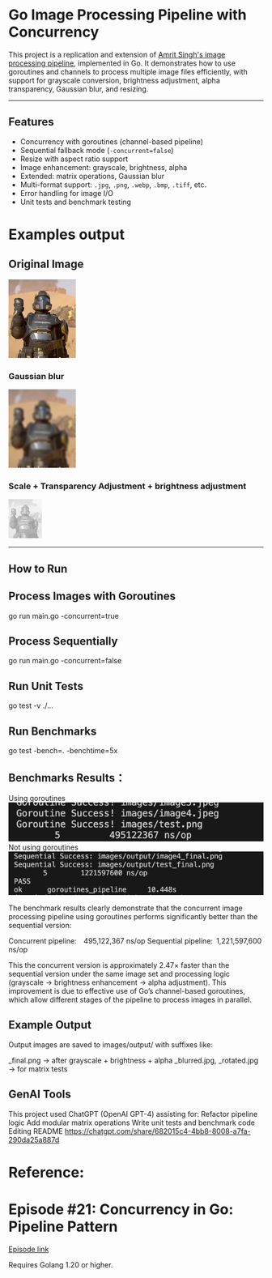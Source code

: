 # Go Image Processing Pipeline with Concurrency

This project is a replication and extension of [Amrit Singh's image processing pipeline](https://github.com/code-heim/go_21_goroutines_pipeline), implemented in Go. It demonstrates how to use goroutines and channels to process multiple image files efficiently, with support for grayscale conversion, brightness adjustment, alpha transparency, Gaussian blur, and resizing.

---

## Features

-  Concurrency with goroutines (channel-based pipeline)
-  Sequential fallback mode (`-concurrent=false`)
-  Resize with aspect ratio support
-  Image enhancement: grayscale, brightness, alpha
-  Extended: matrix operations, Gaussian blur
-  Multi-format support: `.jpg`, `.png`, `.webp`, `.bmp`, `.tiff`, etc.
-  Error handling for image I/O
-  Unit tests and benchmark testing

# Examples output
## Original Image
![Original Image](images/test.png)

### Gaussian blur
![Processed Image1](images/output/test_blurred.jpg)

### Scale + Transparency Adjustment + brightness adjustment
![Processed Image2](images/output/test_final.png)

---
## How to Run
## Process Images with Goroutines

go run main.go -concurrent=true

## Process Sequentially
go run main.go -concurrent=false

## Run Unit Tests
go test -v ./...

## Run Benchmarks
go test -bench=. -benchtime=5x

## Benchmarks Results：
Using goroutines 
![Result 1](result1.png)
Not using goroutines 
![Result 2](result2.png)

The benchmark results clearly demonstrate that the concurrent image processing pipeline using goroutines performs significantly better than the sequential version:

Concurrent pipeline: 495,122,367 ns/op
Sequential pipeline: 1,221,597,600 ns/op

This  the concurrent version is approximately 2.47× faster than the sequential version under the same image set and processing logic (grayscale → brightness enhancement → alpha adjustment). This improvement is due to effective use of Go’s channel-based goroutines, which allow different stages of the pipeline to process images in parallel.

## Example Output
Output images are saved to images/output/ with suffixes like:

_final.png → after grayscale + brightness + alpha
_blurred.jpg, _rotated.jpg → for matrix tests

## GenAI Tools
This project used ChatGPT (OpenAI GPT-4) assisting for:
Refactor pipeline logic
Add modular matrix operations
Write unit tests and benchmark code
Editing README
https://chatgpt.com/share/682015c4-4bb8-8008-a7fa-290da25a887d


# Reference:
# Episode #21: Concurrency in Go: Pipeline Pattern

[Episode link](https://www.codeheim.io/courses/Episode-21-Concurrency-in-Go-Pipeline-Pattern-65c3ca14e4b0628a4e002201)

Requires Golang 1.20 or higher.
